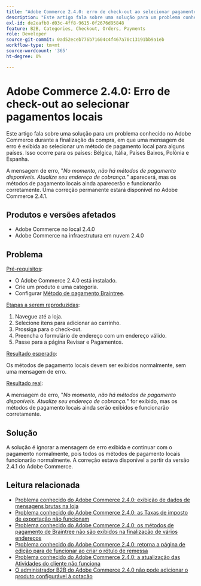 ```yaml
---
title: "Adobe Commerce 2.4.0: erro de check-out ao selecionar pagamentos locais"
description: "Este artigo fala sobre uma solução para um problema conhecido no Adobe Commerce durante a finalização da compra, em que uma mensagem de erro é exibida ao selecionar um método de pagamento local para alguns países. Isso ocorre para os países: Bélgica, Itália, Holanda, Polônia e Espanha."
exl-id: de2eafb0-d03c-4ff8-9615-0f2676d95848
feature: B2B, Categories, Checkout, Orders, Payments
role: Developer
source-git-commit: 0ad52eceb776b71604c4f467a70c13191bb9a1eb
workflow-type: tm+mt
source-wordcount: '365'
ht-degree: 0%

---
```


# Adobe Commerce 2.4.0: Erro de check-out ao selecionar pagamentos locais

Este artigo fala sobre uma solução para um problema conhecido no Adobe Commerce durante a finalização da compra, em que uma mensagem de erro é exibida ao selecionar um método de pagamento local para alguns países. Isso ocorre para os países: Bélgica, Itália, Países Baixos, Polônia e Espanha.

A mensagem de erro, &quot;*No momento, não há métodos de pagamento disponíveis. Atualize seu endereço de cobrança.*&quot; aparecerá, mas os métodos de pagamento locais ainda aparecerão e funcionarão corretamente. Uma correção permanente estará disponível no Adobe Commerce 2.4.1.

## Produtos e versões afetados

* Adobe Commerce no local 2.4.0
* Adobe Commerce na infraestrutura em nuvem 2.4.0

## Problema

<u>Pré-requisitos</u>:

* O Adobe Commerce 2.4.0 está instalado.
* Crie um produto e uma categoria.
* Configurar [Método de pagamento Braintree](https://devdocs.magento.com/guides/v2.4/graphql/payment-methods/braintree.html).

<u>Etapas a serem reproduzidas</u>:

1. Navegue até a loja.
1. Selecione itens para adicionar ao carrinho.
1. Prossiga para o check-out.
1. Preencha o formulário de endereço com um endereço válido.
1. Passe para a página Revisar e Pagamentos.

<u>Resultado esperado</u>:

Os métodos de pagamento locais devem ser exibidos normalmente, sem uma mensagem de erro.

<u>Resultado real</u>:

A mensagem de erro, &quot;*No momento, não há métodos de pagamento disponíveis. Atualize seu endereço de cobrança.*&quot; for exibido, mas os métodos de pagamento locais ainda serão exibidos e funcionarão corretamente.

## Solução

A solução é ignorar a mensagem de erro exibida e continuar com o pagamento normalmente, pois todos os métodos de pagamento locais funcionarão normalmente. A correção estava disponível a partir da versão 2.4.1 do Adobe Commerce.

## Leitura relacionada

* [Problema conhecido do Adobe Commerce 2.4.0: exibição de dados de mensagens brutas na loja](/help/troubleshooting/storefront/magento-2-4-0-issue-storefront-raw-message-data-display.md)
* [Problema conhecido do Adobe Commerce 2.4.0: as Taxas de imposto de exportação não funcionam](/help/troubleshooting/miscellaneous/magento-2-4-0-known-issue-export-tax-rates-does-not-work.md)
* [Problema conhecido do Adobe Commerce 2.4.0: os métodos de pagamento de Braintree não são exibidos na finalização de vários endereços](/help/troubleshooting/payments/magento-2-4-0-braintree-not-in-multiple-addresses-checkout.md)
* [Problema conhecido do Adobe Commerce 2.4.0: retorna a página de edição para de funcionar ao criar o rótulo de remessa](/help/troubleshooting/known-issues-patches-attached/magento-2-4-0-patch-returns-shipping-label-creation-issue.md)
* [Problema conhecido do Adobe Commerce 2.4.0: a atualização das Atividades do cliente não funciona](/help/troubleshooting/miscellaneous/magento-2-4-0-refresh-on-customer-activities-does-not-work.md)
* [O administrador B2B do Adobe Commerce 2.4.0 não pode adicionar o produto configurável à cotação](/help/troubleshooting/miscellaneous/magento-2-4-0-b2b-admin-can-t-add-configurable-product-to-quote.md)
